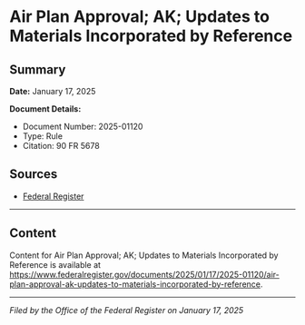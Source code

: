 # Air Plan Approval; AK; Updates to Materials Incorporated by Reference

## Summary

**Date:** January 17, 2025

**Document Details:**
- Document Number: 2025-01120
- Type: Rule
- Citation: 90 FR 5678

## Sources
- [Federal Register](https://www.federalregister.gov/documents/2025/01/17/2025-01120/air-plan-approval-ak-updates-to-materials-incorporated-by-reference)

---

## Content

Content for Air Plan Approval; AK; Updates to Materials Incorporated by Reference is available at https://www.federalregister.gov/documents/2025/01/17/2025-01120/air-plan-approval-ak-updates-to-materials-incorporated-by-reference.

---

*Filed by the Office of the Federal Register on January 17, 2025*
